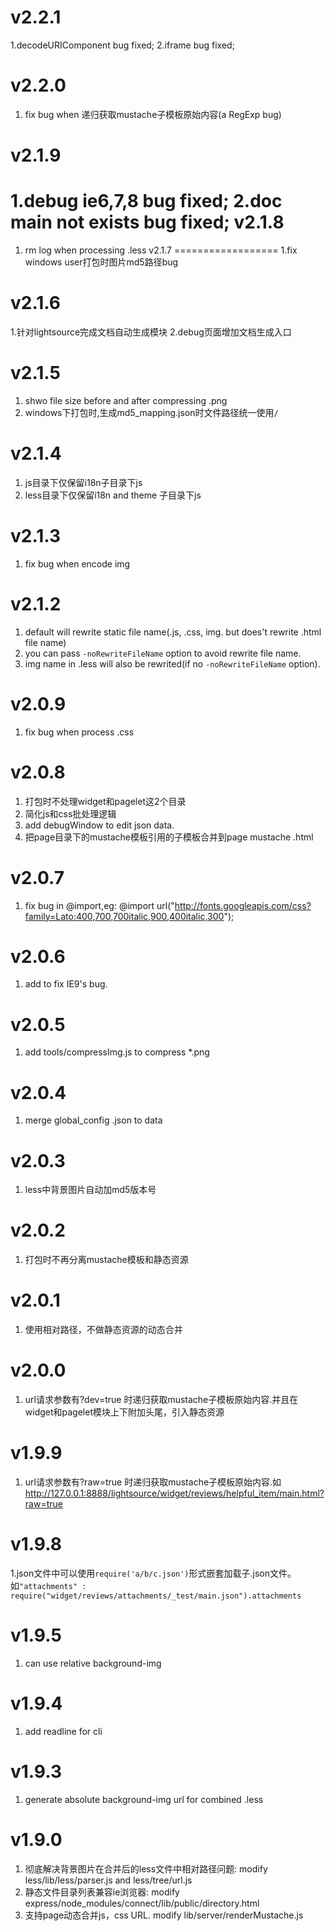 v2.2.1
==================
1.decodeURIComponent bug fixed;
2.iframe bug fixed;

v2.2.0
==================
1. fix bug when 递归获取mustache子模板原始内容(a RegExp bug)

v2.1.9
==================
1.debug ie6,7,8 bug fixed;
2.doc main not exists bug fixed;
v2.1.8
==================
1. rm log when processing .less
v2.1.7
==================
1.fix windows user打包时图片md5路径bug

v2.1.6
==================
1.针对lightsource完成文档自动生成模块
2.debug页面增加文档生成入口

v2.1.5
==================
1. shwo file size before and after compressing .png 
2. windows下打包时,生成md5_mapping.json时文件路径统一使用`/` 

v2.1.4
==================
1. js目录下仅保留i18n子目录下js
2. less目录下仅保留i18n and theme 子目录下js

v2.1.3
==================
1. fix bug when encode img


v2.1.2
==================
1. default will rewrite static file name(.js, .css, img. but does't rewrite .html file name)
2. you can pass `-noRewriteFileName` option to avoid rewrite file name.
3. img name in .less will also be rewrited(if no `-noRewriteFileName` option).

v2.0.9
==================
1. fix bug when process .css

v2.0.8
==================
1. 打包时不处理widget和pagelet这2个目录
2. 简化js和css批处理逻辑
3. add debugWindow to edit json data.
4. 把page目录下的mustache模板引用的子模板合并到page mustache .html

v2.0.7
==================
1. fix bug in @import,eg: @import url("http://fonts.googleapis.com/css?family=Lato:400,700,700italic,900,400italic,300");

v2.0.6
==================
1. add <meta http-equiv="X-UA-Compatible" content="IE=edge" /> to fix IE9's bug.

v2.0.5
==================
1. add tools/compressImg.js to compress *.png

v2.0.4
==================
1. merge global_config  .json  to data

v2.0.3
==================
1. less中背景图片自动加md5版本号

v2.0.2
==================
1. 打包时不再分离mustache模板和静态资源

v2.0.1
==================
1. 使用相对路径，不做静态资源的动态合并

v2.0.0
==================
1. url请求参数有?dev=true 时递归获取mustache子模板原始内容.并且在widget和pagelet模块上下附加头尾，引入静态资源

v1.9.9
==================
1. url请求参数有?raw=true 时递归获取mustache子模板原始内容.如 http://127.0.0.1:8888/lightsource/widget/reviews/helpful_item/main.html?raw=true 

v1.9.8
==================
1.json文件中可以使用`require('a/b/c.json')`形式嵌套加载子.json文件。如`"attachments" : require("widget/reviews/attachments/_test/main.json").attachments`

v1.9.5
==================
1. can use relative background-img


v1.9.4
==================
1. add readline for cli


v1.9.3
==================
1. generate absolute background-img url for combined .less

v1.9.0 
==================
1. 彻底解决背景图片在合并后的less文件中相对路径问题: modify less/lib/less/parser.js and less/tree/url.js
2. 静态文件目录列表兼容ie浏览器: modify express/node_modules/connect/lib/public/directory.html
3. 支持page动态合并js，css URL. modify lib/server/renderMustache.js
